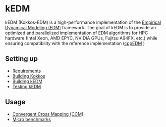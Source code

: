 # kEDM

kEDM (Kokkos-EDM) is a high-performance implementation of the [Empirical
Dynamical Modeling (EDM)](https://sugiharalab.github.io/EDM_Documentation/)
framework. The goal of kEDM is to provide an optimized and parallelized
implementation of EDM algorithms for HPC hardware (Intel Xeon, AMD EPYC,
NVIDIA GPUs, Fujitsu A64FX, etc.) while ensuring compatibility with the
reference implementation ([cppEDM](https://github.com/SugiharaLab/cppEDM)
)

## Setting up

- [Requirements](setup.md#requirements)
- [Building Kokkos](setup.md#building-kokkos)
- [Building kEDM](setup.md#building-kedm)
- [Testing kEDM](setup.md#testing-kedm)

## Usage

- [Convergent Cross Mapping (CCM)](usage.md#convergent-cross-mapping-ccm)
- [Micro benchmarks](usage.md#micro-benchmarks)
